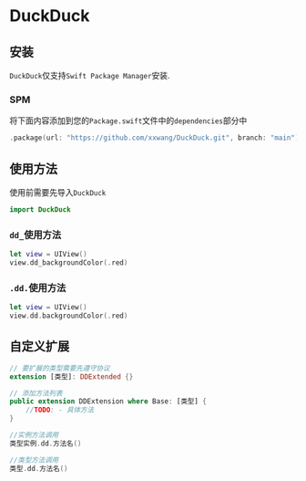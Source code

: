 # DuckDuck

## 安装

`DuckDuck`仅支持`Swift Package Manager`安装.

### SPM

将下面内容添加到您的`Package.swift`文件中的`dependencies`部分中
```Swift
.package(url: "https://github.com/xxwang/DuckDuck.git", branch: "main")
```

## 使用方法

使用前需要先导入`DuckDuck`
```Swift
import DuckDuck
```

### `dd_`使用方法

```Swift
let view = UIView()
view.dd_backgroundColor(.red)
```

### `.dd.`使用方法

```Swift
let view = UIView()
view.dd.backgroundColor(.red)
```

## 自定义扩展

```Swift
// 要扩展的类型需要先遵守协议
extension [类型]: DDExtended {}

// 添加方法列表
public extension DDExtension where Base: [类型] {
    //TODO: - 具体方法
}

//实例方法调用
类型实例.dd.方法名()

//类型方法调用
类型.dd.方法名()
```
